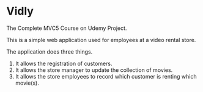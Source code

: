 # Vidly
The Complete MVC5 Course on Udemy Project.

This is a simple web application used for employees at a video rental store. 

The application does three things.

1. It allows the registration of customers. 
2. It allows the store manager to update the collection of movies.
3. It allows the store employees to record which customer is renting which movie(s).
